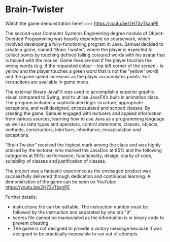 # Brain-Twister

Watch the game demonstration here! >>> https://youtu.be/2H73vTkanPE

The second-year Computer Systems Engineering degree module of Object-Oriented Programming was heavily dependent on coursework, which involved developing a fully-functioning program in Java. Samuel decided to create a game, named “Brain Twister”, where the player is expected to collect points by touching defined falling coloured words with his avatar that is moved with the mouse. Game lives are lost if the player touches the wrong words (e.g. if the requested colour - top left corner of the screen - is yellow and the player touches a green word that is not the “yellow” word) and the game speed increases as the player accumulates points. Full instructions are available in game menu.

The external library JavaFX was used to accomplish a superior graphic visual compared to Swing, and to utilise JavaFX’s built-in animation class. The program included a sophisticated logic structure, appropriate exceptions, and well designed, encapsulated and scoped classes. By creating the game, Samuel engaged with lecturers and applied information from various sources, learning how to use Java as a programming language as well as data types and operators, control statements, classes, objects, methods, constructors, interface, inheritance, encapsulation and exceptions.

“Brain Twister” received the highest mark among the class and was highly praised by the lecturer, who marked the JavaDoc at 85% and the following categories at 90%: performance, functionality, design, clarity of code, suitability of classes and justification of classes.

The project was a fantastic experience as the envisaged product was successfully delivered through dedication and continuous learning. A demonstration of the game can be seen on YouTube: https://youtu.be/2H73vTkanPE

Further details:
* instructions file can be editable. The instruction number must be followed by the instruction and separated by one tab "\t"
* scores file cannot be manipulated as the information is in binary code to prevent cheating
* The game is not designed to provide a victory message because it was designed to be practically impossible to run out of attempts
